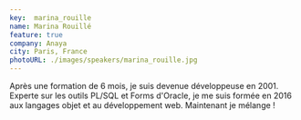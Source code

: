 ```yaml
---
key:  marina_rouille
name: Marina Rouillé
feature: true
company: Anaya
city: Paris, France
photoURL: ./images/speakers/marina_rouille.jpg
---
```


Après une formation de 6 mois, je suis devenue développeuse en 2001. Experte sur les outils PL/SQL et Forms d'Oracle, je me suis formée en 2016 aux langages objet et au développement web. Maintenant je mélange !

